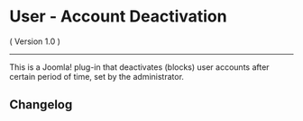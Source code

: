 User - Account Deactivation
==========================
( Version 1.0 )
- - -

This is a Joomla! plug-in that deactivates (blocks) user accounts after certain period of time, set by the administrator.

Changelog
---------

